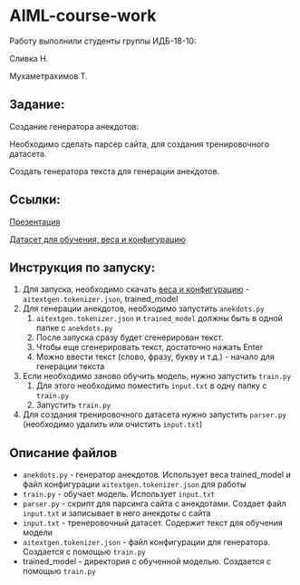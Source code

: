 # AIML-course-work

Работу выполнили студенты группы ИДБ-18-10:

Сливка Н.

Мухаметрахимов Т.


## Задание:

Создание генератора анекдотов:

Необходимо сделать парсер сайта, для создания тренировочного датасета.

Создать генератора текста для генерации анекдотов.

## Ссылки:

[Презентация]()

[Датасет для обучения, веса и конфигурацию](https://drive.google.com/drive/folders/1MhYcqAxOw5fUtqXMdgbhmbvfhfTNzBfF?usp=sharing)

## Инструкция по запуску:
1. Для запуска, необходимо скачать [веса и конфигурацию](https://drive.google.com/drive/folders/1MhYcqAxOw5fUtqXMdgbhmbvfhfTNzBfF?usp=sharing) - `aitextgen.tokenizer.json`, trained_model
3. Для генерации анекдотов, необходимо запустить `anekdots.py`
    1. `aitextgen.tokenizer.json` и `trained_model` должны быть в одной папке с `anekdots.py`
    1. После запуска сразу будет сгенерирован текст.
    2. Чтобы еще сгенерировать текст, достаточно нажать Enter
    3. Можно ввести текст (слово, фразу, букву и т.д.) - начало для генерации текста
4. Если необходимо заново обучить модель, нужно запустить `train.py`
    1. Для этого необходимо поместить `input.txt` в одну папку с `train.py`
    6. Запустить `train.py`
6. Для создания тренировочного датасета нужно запустить `parser.py` (необходимо удалить или очистить `input.txt`)

## Описание файлов
* `anekdots.py` - генератор анекдотов. Использует веса trained_model и файл конфигурации `aitextgen.tokenizer.json` для работы
* `train.py` - обучает модель. Использует `input.txt`
* `parser.py` - скрипт для парсинга сайта с анекдотами. Создает файл `input.txt` и записывает в него анекдоты с сайта
* `input.txt` - тренеровочный датасет. Содержит текст для обучения модели
* `aitextgen.tokenizer.json` - файл конфигурации для генератора. Создается с помощью `train.py`
* trained_model - директория с обученной моделью. Создается с помощью `train.py`
